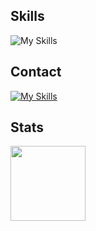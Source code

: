 ## Skills
![My Skills](https://skillicons.dev/icons?i=java,cs,mysql,eclipse,vscode,rider,unity)

## Contact
[![My Skills](https://skillicons.dev/icons?i=discord)](https://discord.com/users/1281934695285915700)
## Stats
<img height="120em" src="https://github-readme-stats.vercel.app/api/top-langs/?username=kuzqi&layout=compact&langs_count=4"/>
